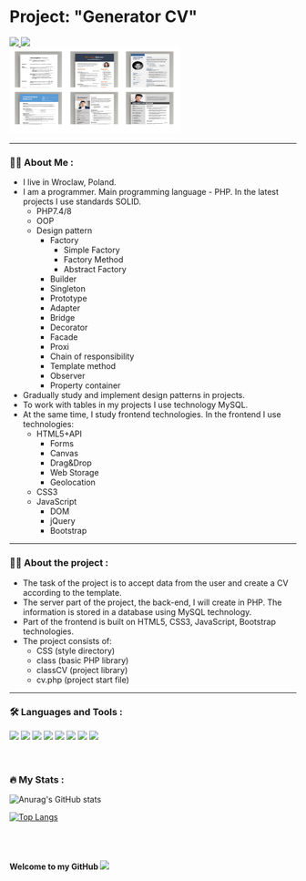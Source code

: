 # Project: "Generator CV"

<div>
<a href="https://www.youtube.com/channel/UCsIw_8Tx-R3ZKEcwvw5oGzA">
  <img src="https://img.shields.io/badge/YouTube-red?style=for-the-badge&logo=youtube&logoColor=white">
</a>

<img src="https://komarev.com/ghpvc/?username=dfdxAlex&style=for-the-badge&color=blue"/>
</div>

<div id="header" align="left">
  <img src="https://github.com/dfdxAlex/cv/blob/main/images/patternCV.png" width="300" height="150"/>
</div>

---

### :man_technologist: About Me :
- I live in Wroclaw, Poland. 
- I am a programmer. Main programming language - PHP. In the latest projects I use standards SOLID.
   - PHP7.4/8
   - OOP
   - Design pattern
       - Factory
          - Simple Factory
          - Factory Method
          - Abstract Factory
       - Builder  
       - Singleton  
       - Prototype  
       - Adapter  
       - Bridge  
       - Decorator  
       - Facade  
       - Proxi  
       - Chain of responsibility  
       - Template method  
       - Observer  
       - Property container  
- Gradually study and implement design patterns in projects.
- To work with tables in my projects I use technology MySQL.  
- At the same time, I study frontend technologies. In the frontend I use technologies:  
   - HTML5+API  
      - Forms  
      - Canvas  
      - Drag&Drop  
      - Web Storage  
      - Geolocation  
   - CSS3  
   - JavaScript  
      - DOM  
      - jQuery  
      - Bootstrap  

***

### :man_technologist: About the project :
- The task of the project is to accept data from the user and create a CV according to the template.
- The server part of the project, the back-end, I will create in PHP. The information is stored in a database using MySQL technology.
- Part of the frontend is built on HTML5, CSS3, JavaScript, Bootstrap technologies.
- The project consists of:
   - CSS (style directory)  
   - class (basic PHP library)  
   - classCV (project library)  
   - cv.php (project start file)

<hr>

### :hammer_and_wrench: Languages and Tools :
<div>
  <img src="https://cdn.jsdelivr.net/gh/devicons/devicon/icons/html5/html5-original-wordmark.svg" width="50px"/>
  <img src="https://cdn.jsdelivr.net/gh/devicons/devicon/icons/css3/css3-original-wordmark.svg"  width="50px"/>
  <img src="https://cdn.jsdelivr.net/gh/devicons/devicon/icons/javascript/javascript-plain.svg"  width="50px" />
  <img src="https://cdn.jsdelivr.net/gh/devicons/devicon/icons/jquery/jquery-plain-wordmark.svg"  width="50px"/>
  <img src="https://cdn.jsdelivr.net/gh/devicons/devicon/icons/bootstrap/bootstrap-original-wordmark.svg" width="50px"/>
  
  <img src="https://cdn.jsdelivr.net/gh/devicons/devicon/icons/php/php-original.svg" width="50px"/>
  <img src="https://cdn.jsdelivr.net/gh/devicons/devicon/icons/mysql/mysql-plain-wordmark.svg"  width="50px"/>
  
  <img src="https://cdn.jsdelivr.net/gh/devicons/devicon/icons/vscode/vscode-original-wordmark.svg"  width="50px"/>
</div>
<br><br>

### :fire: My Stats :

![Anurag's GitHub stats](https://github-readme-stats.vercel.app/api?username=dfdxAlex&show_icons=true&theme=transparent)

[![Top Langs](https://github-readme-stats.vercel.app/api/top-langs/?username=dfdxAlex&hide_progress=false)](https://github.com/anuraghazra/github-readme-stats)

<br><br>
<h4>
  Welcome to my GitHub
  <img src="https://media.giphy.com/media/hvRJCLFzcasrR4ia7z/giphy.gif" width="30px"/>
</h4>
